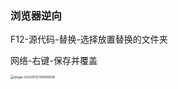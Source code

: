 ### 浏览器逆向

F12-源代码-替换-选择放置替换的文件夹

网络-右键-保存并覆盖

<img src="http://image.zhuyuanzheng.top/image-20220512130000000.png" alt="image-20220512130000000" style="zoom:35%;" />
